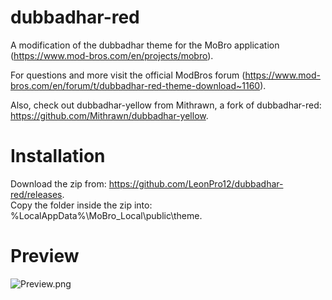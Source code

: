 # dubbadhar-red
A modification of the dubbadhar theme for the MoBro application (https://www.mod-bros.com/en/projects/mobro).

For questions and more visit the official ModBros forum (https://www.mod-bros.com/en/forum/t/dubbadhar-red-theme-download~1160).

Also, check out dubbadhar-yellow from Mithrawn, a fork of dubbadhar-red: https://github.com/Mithrawn/dubbadhar-yellow.

# Installation
Download the zip from: https://github.com/LeonPro12/dubbadhar-red/releases.  
Copy the folder inside the zip into: %LocalAppData%\MoBro_Local\public\theme.

# Preview
![Preview.png](https://github.com/LeonPro12/dubbadhar-red/blob/master/Preview.png)
